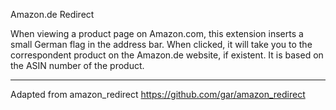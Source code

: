 Amazon.de Redirect

When viewing a product page on Amazon.com, this extension inserts a small German flag in the address bar. When clicked, it will take you to the correspondent product on the Amazon.de website, if existent. It is based on the ASIN number of the product.

---
Adapted from amazon_redirect
https://github.com/gar/amazon_redirect